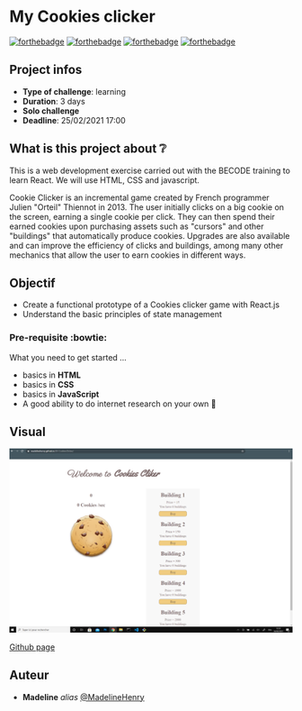 # My Cookies clicker

[![forthebadge](http://forthebadge.com/images/badges/built-with-love.svg)](http://forthebadge.com) [![forthebadge](https://forthebadge.com/images/badges/validated-html5.svg)](http://forthebadge.com) [![forthebadge](https://forthebadge.com/images/badges/made-with-javascript.svg)](http://forthebadge.com) [![forthebadge](https://forthebadge.com/images/badges/uses-css.svg)](http://forthebadge.com)

## Project infos 

- **Type of challenge**: learning
- **Duration**: 3 days
- **Solo challenge**
- **Deadline**: 25/02/2021 17:00 

## What is this project about :grey_question:

This is a web development exercise carried out with the BECODE training to learn React. We will use HTML, CSS and javascript.

Cookie Clicker is an incremental game created by French programmer Julien "Orteil" Thiennot in 2013. The user initially clicks on a big cookie on the screen, earning a single cookie per click. They can then spend their earned cookies upon purchasing assets such as "cursors" and other "buildings" that automatically produce cookies. Upgrades are also available and can improve the efficiency of clicks and buildings, among many other mechanics that allow the user to earn cookies in different ways.

## Objectif

- Create a functional prototype of a Cookies clicker game with React.js 
- Understand the basic principles of state management

### Pre-requisite :bowtie:

What you need to get started ...

- basics in **HTML**
- basics in **CSS**
- basics in **JavaScript**
- A good ability to do internet research on your own :muscle: 

## Visual

![Visual](https://github.com/MadelineHenry/28-CookiesClicker/blob/master/src/imgs/cookiesclicker.png)

[Github page](https://madelinehenry.github.io/28-CookiesClicker/)
 

## Auteur
* **Madeline** _alias_ [@MadelineHenry](https://github.com/MadelineHenry)
